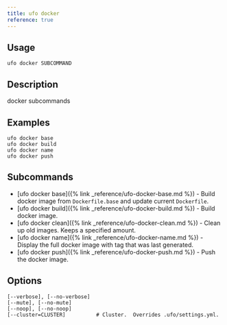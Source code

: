 ```yaml
---
title: ufo docker
reference: true
---
```


## Usage

    ufo docker SUBCOMMAND

## Description

docker subcommands

## Examples

    ufo docker base
    ufo docker build
    ufo docker name
    ufo docker push

## Subcommands

* [ufo docker base]({% link _reference/ufo-docker-base.md %}) - Build docker image from `Dockerfile.base` and update current `Dockerfile`.
* [ufo docker build]({% link _reference/ufo-docker-build.md %}) - Build docker image.
* [ufo docker clean]({% link _reference/ufo-docker-clean.md %}) - Clean up old images. Keeps a specified amount.
* [ufo docker name]({% link _reference/ufo-docker-name.md %}) - Display the full docker image with tag that was last generated.
* [ufo docker push]({% link _reference/ufo-docker-push.md %}) - Push the docker image.

## Options

```
[--verbose], [--no-verbose]  
[--mute], [--no-mute]        
[--noop], [--no-noop]        
[--cluster=CLUSTER]          # Cluster.  Overrides .ufo/settings.yml.
```


